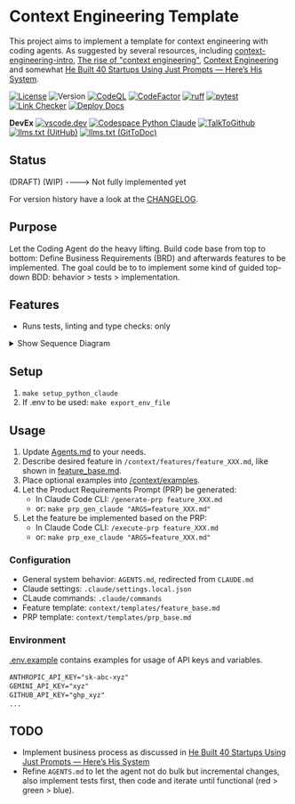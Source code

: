 # Context Engineering Template

This project aims to implement a template for context engineering with coding agents. As suggested by several resources, including [context-engineering-intro](https://github.com/coleam00/context-engineering-intro), [The rise of "context engineering"](https://blog.langchain.com/the-rise-of-context-engineering/), [Context Engineering](https://blog.langchain.com/context-engineering-for-agents/) and somewhat [He Built 40 Startups Using Just Prompts — Here’s His System](https://youtu.be/CIAu6WeckQ0).

[![License](https://img.shields.io/badge/license-GNUGPLv3-green.svg)](LICENSE)
![Version](https://img.shields.io/badge/version-0.0.0-58f4c2)
[![CodeQL](https://github.com/qte77/context-engineering-template/actions/workflows/codeql.yaml/badge.svg)](https://github.com/qte77/context-engineering-template/actions/workflows/codeql.yaml)
[![CodeFactor](https://www.codefactor.io/repository/github/qte77/context-engineering-template/badge)](https://www.codefactor.io/repository/github/qte77/context-engineering-template)
[![ruff](https://github.com/qte77/context-engineering-template/actions/workflows/ruff.yaml/badge.svg)](https://github.com/qte77/context-engineering-template/actions/workflows/ruff.yaml)
[![pytest](https://github.com/qte77/context-engineering-template/actions/workflows/pytest.yaml/badge.svg)](https://github.com/qte77/context-engineering-template/actions/workflows/pytest.yaml)
[![Link Checker](https://github.com/qte77/context-engineering-template/actions/workflows/links-fail-fast.yaml/badge.svg)](https://github.com/qte77/context-engineering-template/actions/workflows/links-fail-fast.yaml)
[![Deploy Docs](https://github.com/qte77/context-engineering-template/actions/workflows/generate-deploy-mkdocs-ghpages.yaml/badge.svg)](https://github.com/qte77/context-engineering-template/actions/workflows/generate-deploy-mkdocs-ghpages.yaml)

**DevEx** [![vscode.dev](https://img.shields.io/static/v1?logo=visualstudiocode&label=&message=vscode.dev&labelColor=2c2c32&color=007acc&logoColor=007acc)](https://vscode.dev/github/qte77/context-engineering-template)
[![Codespace Python Claude](https://img.shields.io/static/v1?logo=visualstudiocode&label=&message=Codespace%20Dev&labelColor=2c2c32&color=007acc&logoColor=007acc)](https://github.com/codespaces/new?repo=qte77/context-engineering-template&devcontainer_path=.devcontainer/setup_python_claude/devcontainer.json)
[![TalkToGithub](https://img.shields.io/badge/TalkToGithub-7a83ff.svg)](https://talktogithub.com/qte77/context-engineering-template)
[![llms.txt (UitHub)](https://img.shields.io/badge/llms.txt-uithub-800080.svg)](https://github.com/qte77/context-engineering-template)
[![llms.txt (GitToDoc)](https://img.shields.io/badge/llms.txt-GitToDoc-fe4a60.svg)](https://gittodoc.com/qte77/context-engineering-template)

## Status

(DRAFT) (WIP) ----> Not fully implemented yet

For version history have a look at the [CHANGELOG](CHANGELOG.md).

## Purpose

Let the Coding Agent do the heavy lifting. Build code base from top to bottom: Define Business Requirements (BRD) and afterwards features to be implemented. The goal could be to to implement some kind of guided top-down BDD: behavior > tests > implementation.

## Features

- Runs tests, linting and type checks: only

<details>
  <summary>Show Sequence Diagram</summary>
  <a href="assets/images/sequence_diagram.png">
    <img src="assets/images/sequence_diagram.png#gh-light-mode-only" alt="Sequence Diagram" title="Sequence Diagram" width="111%" />
  </a>
  <a href="assets/images/sequence_diagram.png">
    <img src="assets/images/sequence_diagram.png#gh-dark-mode-only" alt="Sequence Diagram" title="Sequence Diagram" width="111%" />
  </a>
</details>

## Setup

1. `make setup_python_claude`
2. If .env to be used: `make export_env_file`

## Usage

1. Update [Agents.md](AGENTS.md) to your needs.
2. Describe desired feature in `/context/features/feature_XXX.md`, like shown in [feature_base.md](/context/templates/feature_base.md).
3. Place optional examples into [/context/examples](/context/examples).
4. Let the Product Requirements Prompt (PRP) be generated:
   - In Claude Code CLI: `/generate-prp feature_XXX.md`
   - or: `make prp_gen_claude "ARGS=feature_XXX.md"`
5. Let the feature be implemented based on the PRP:
   - In Claude Code CLI: `/execute-prp feature_XXX.md`
   - or: `make prp_exe_claude "ARGS=feature_XXX.md"`

### Configuration

- General system behavior: `AGENTS.md`, redirected from `CLAUDE.md`
- Claude settings: `.claude/settings.local.json`
- CLaude commands: `.claude/commands`
- Feature template: `context/templates/feature_base.md`
- PRP template: `context/templates/prp_base.md`

### Environment

[.env.example](.env.example) contains examples for usage of API keys and variables.

```text
ANTHROPIC_API_KEY="sk-abc-xyz"
GEMINI_API_KEY="xyz"
GITHUB_API_KEY="ghp_xyz"
...
```

## TODO

- Implement business process as discussed in [He Built 40 Startups Using Just Prompts — Here’s His System](https://youtu.be/CIAu6WeckQ0)
- Refine `AGENTS.md` to let the agent not do bulk but incremental changes, also implement tests first, then code and iterate until functional (red > green > blue).
